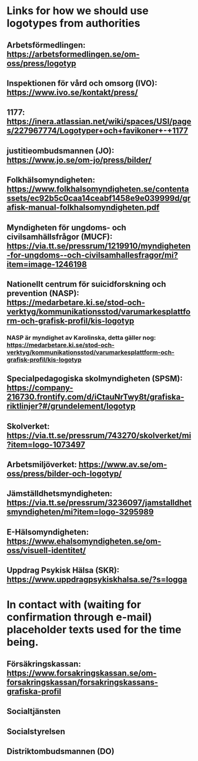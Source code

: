 # Links for how we should use logotypes from authorities

## Arbetsförmedlingen: https://arbetsformedlingen.se/om-oss/press/logotyp

## Inspektionen för vård och omsorg (IVO): https://www.ivo.se/kontakt/press/

## 1177: https://inera.atlassian.net/wiki/spaces/USI/pages/227967774/Logotyper+och+favikoner+-+1177

## justitieombudsmannen (JO): https://www.jo.se/om-jo/press/bilder/

## Folkhälsomyndigheten: https://www.folkhalsomyndigheten.se/contentassets/ec92b5c0caa14ceabf1458e9e039999d/grafisk-manual-folkhalsomyndigheten.pdf

## Myndigheten för ungdoms- och civilsamhällsfrågor (MUCF): https://via.tt.se/pressrum/1219910/myndigheten-for-ungdoms--och-civilsamhallesfragor/mi?item=image-1246198

## Nationellt centrum för suicidforskning och prevention (NASP): https://medarbetare.ki.se/stod-och-verktyg/kommunikationsstod/varumarkesplattform-och-grafisk-profil/kis-logotyp

### NASP är myndighet av Karolinska, detta gäller nog: https://medarbetare.ki.se/stod-och-verktyg/kommunikationsstod/varumarkesplattform-och-grafisk-profil/kis-logotyp

## Specialpedagogiska skolmyndigheten (SPSM): https://company-216730.frontify.com/d/iCtauNrTwy8t/grafiska-riktlinjer?#/grundelement/logotyp

## Skolverket: https://via.tt.se/pressrum/743270/skolverket/mi?item=logo-1073497

## Arbetsmiljöverket: https://www.av.se/om-oss/press/bilder-och-logotyp/

## Jämställdhetsmyndigheten: https://via.tt.se/pressrum/3236097/jamstalldhetsmyndigheten/mi?item=logo-3295989

## E-Hälsomyndigheten: https://www.ehalsomyndigheten.se/om-oss/visuell-identitet/

## Uppdrag Psykisk Hälsa (SKR): https://www.uppdragpsykiskhalsa.se/?s=logga

# In contact with (waiting for confirmation through e-mail) placeholder texts used for the time being.

## Försäkringskassan: https://www.forsakringskassan.se/om-forsakringskassan/forsakringskassans-grafiska-profil

## Socialtjänsten

## Socialstyrelsen

## Distriktombudsmannen (DO)
